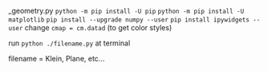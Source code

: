 _geometry.py
`python -m pip install -U pip`
`python -m pip install -U matplotlib`
`pip install --upgrade numpy --user`
`pip install ipywidgets --user`
change `cmap = cm.datad` (to get color styles)

run `python ./filename.py` at terminal

filename = Klein, Plane, etc...
